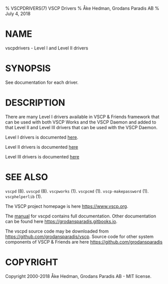 % VSCPDRIVERS(7) VSCP Drivers
% Åke Hedman, Grodans Paradis AB
% July 4, 2018

# NAME

vscpdrivers - Level I and Level II drivers

# SYNOPSIS

See documentation for each driver.

# DESCRIPTION

There are many Level I drivers available in VSCP & Friends framework that can be used with both VSCP Works and the VSCP Daemon and added to that Level II and Level III drivers that can be used with the VSCP Daemon.

Level I drivers is documented [here](https://grodansparadis.gitbooks.io/the-vscp-daemon/level_i_drivers.html).

Level II drivers is documented [here](https://grodansparadis.gitbooks.io/the-vscp-daemon/level_ii_drivers.html)

Level III drivers is documented [here](https://grodansparadis.gitbooks.io/the-vscp-daemon/level_iii_drivers.html)

# SEE ALSO

`vscpd` (8).
`uvscpd` (8).
`vscpworks` (1).
`vscpcmd` (1).
`vscp-makepassword` (1).
`vscphelperlib` (1).

The VSCP project homepage is here <https://www.vscp.org>.

The [manual](https://grodansparadis.gitbooks.io/the-vscp-daemon) for vscpd contains full documentation. Other documentation can be found here <https://grodansparadis.gitbooks.io>.

The vscpd source code may be downloaded from <https://github.com/grodansparadis/vscp>. Source code for other system components of VSCP & Friends are here <https://github.com/grodansparadis>

# COPYRIGHT
Copyright 2000-2018 Åke Hedman, Grodans Paradis AB - MIT license.
